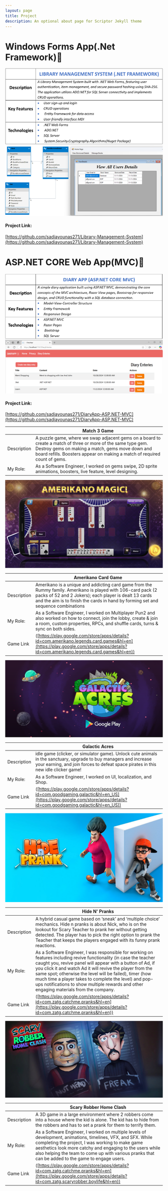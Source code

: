```yaml
---
layout: page
title: Project
description: An optional about page for Scriptor Jekyll theme
---
```

# Windows Forms App(.Net Framework)🎉
<img src="images/FirstProject.png" >
<img src="images/MAIN.png" >

#### Project Link:
[https://github.com/sadiayounas271/Library-Management-System](https://github.com/sadiayounas271/Library-Management-System)

# ASP.NET CORE Web App(MVC)🎉
<img src="images/ASP.png" >
<img src="images/s.png" >

#### Project Link:
[https://github.com/sadiayounas271/DiaryApp-ASP.NET-MVC](https://github.com/sadiayounas271/DiaryApp-ASP.NET-MVC)


| |Match 3 Game |
| ------| ------| 
| Description |A puzzle game, where we swap adjacent gems on a board to create a match of three or more of the same type gem. Destroy gems on making a match, gems move down and board refills. Boosters appear on making a match of required count of gems. 	 |
| My Role: | As a Software Engineer, I worked on gems swipe, 2D sprite animations, boosters, live feature, level designing.|


<img src="images/AL.jpg" >


| | Amerikano Card Game |
| ------| ------| 
| Description | Amerikano is a unique and addicting card game from the Rummy family. Amerikano is played with 106-card pack (2 packs of 52 and 2 Jokers); each player is dealt 13 cards and the aim is to finish the cards in hand by forming set and sequence combinations 	 |
| My Role: | As a Software Engineer, I worked on Multiplayer Pun2 and also worked on how to connect, join the lobby, create & join a room, custom properties, RPCs, and shuffle cards, turns & sync on both sides.  | 
|Game Link |([https://play.google.com/store/apps/details?id=com.amerikano.legends.card.games&hl=en](https://play.google.com/store/apps/details?id=com.amerikano.legends.card.games&hl=en))|


<img src="images/GA.png" >


| |Galactic Acres |
| ------| ------| 
| Description |idle game (clicker, or simulator game). Unlock cute animals in the sanctuary, upgrade to buy managers and increase your earning, and join forces to defeat space pirates in this new idle clicker game!	 |
| My Role: |  As a Software Engineer, I worked on UI, localization, and Shop. |
|Game Link |([https://play.google.com/store/apps/details?id=com.goodgaming.galactic&hl=en_US](https://play.google.com/store/apps/details?id=com.goodgaming.galactic&hl=en_US))|


<img src="images/HNP.jpg" >


| | Hide N' Pranks |
| ------| ------| 
| Description | A hybrid casual game based on ‘sneak’ and ‘multiple choice’ mechanics. Hide n pranks is about Nick, who is on the lookout for Scary Teacher to prank her without getting detected. The player has to pick the right option to prank the Teacher that keeps the players engaged with its funny prank reactions.|
| My Role: | As a Software Engineer, I was responsible for working on features including revive functionality (in case the teacher caught you, revive panel will appear with a button of Ad, if you click it and watch Ad it will revive the player from the same spot; otherwise the level will be failed), timer (how much time a player takes to complete the level) and pop-ups notifications to show multiple rewards and other engaging materials from the company.  | 
|Game Link |([https://play.google.com/store/apps/details?id=com.zatg.catchme.pranks&hl=en](https://play.google.com/store/apps/details?id=com.zatg.catchme.pranks&hl=en))|

<img src="images/SR.jpg" >

| | Scary Robber Home Clash |
| ------| ------| 
| Description | A 3D game in a large environment where 2 robbers come into a house where the kid is alone. The kid has to hide from the robbers and has to set a prank for them to terrify them.|
| My Role: | As a Software Engineer, I worked on multiple levels of development, animations, timelines, VFX, and SFX. While completing the project, I was working to make game aesthetics look more catchy and engaging to the users while also helping the team to come up with various pranks that can be added to the game to engage users.  | 
|Game Link |([https://play.google.com/store/apps/details?id=com.zatg.catchme.pranks&hl=en](https://play.google.com/store/apps/details?id=com.zatg.scaryrobber.boylife&hl=en))|


